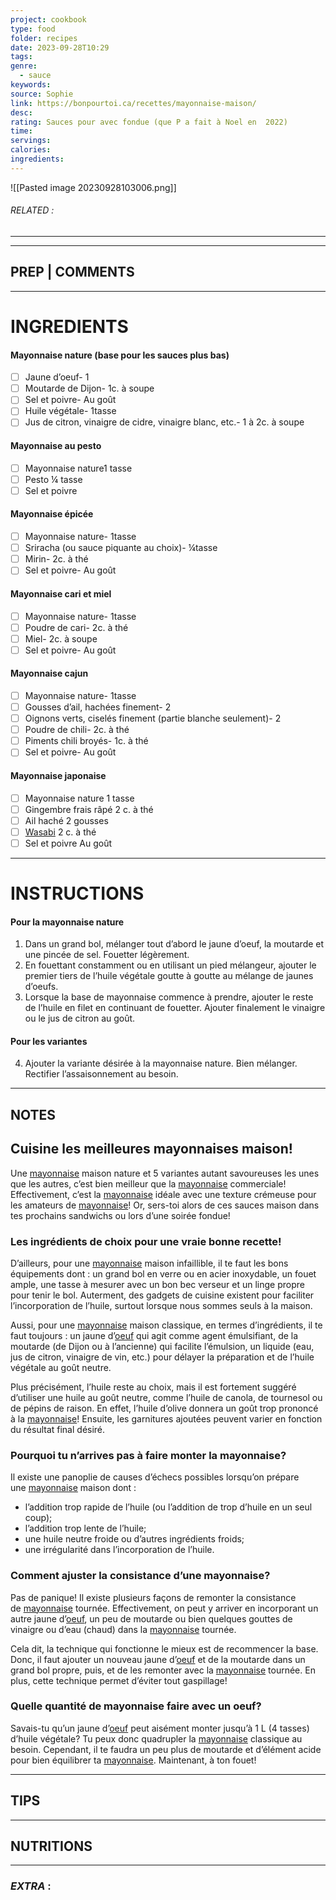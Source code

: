 ```yaml
---
project: cookbook
type: food
folder: recipes
date: 2023-09-28T10:29
tags: 
genre:
  - sauce
keywords: 
source: Sophie
link: https://bonpourtoi.ca/recettes/mayonnaise-maison/
desc: 
rating: Sauces pour avec fondue (que P a fait à Noel en  2022)
time: 
servings: 
calories: 
ingredients:
---
```


![[Pasted image 20230928103006.png]]
###### *RELATED* : 
---


---
## PREP | COMMENTS



---
# INGREDIENTS

#### Mayonnaise nature (base pour les sauces plus bas)

- [ ] Jaune d’oeuf- 1
- [ ] Moutarde de Dijon- 1c. à soupe
- [ ] Sel et poivre- Au goût
- [ ] Huile végétale- 1tasse
- [ ] Jus de citron, vinaigre de cidre, vinaigre blanc, etc.- 1 à 2c. à soupe

#### Mayonnaise au pesto

- [ ] Mayonnaise nature1 tasse
- [ ] Pesto ¼ tasse
- [ ] Sel et poivre
#### **Mayonnaise épicée**

- [ ] Mayonnaise nature- 1tasse
- [ ] Sriracha (ou sauce piquante au choix)- ¼tasse
- [ ] Mirin- 2c. à thé
- [ ] Sel et poivre- Au goût

#### **Mayonnaise cari et miel**

- [ ] Mayonnaise nature- 1tasse
- [ ] Poudre de cari- 2c. à thé
- [ ] Miel- 2c. à soupe
- [ ] Sel et poivre- Au goût

#### **Mayonnaise cajun**

- [ ] Mayonnaise nature- 1tasse
- [ ] Gousses d’ail, hachées finement- 2
- [ ] Oignons verts, ciselés finement (partie blanche seulement)- 2
- [ ] Poudre de chili- 2c. à thé
- [ ] Piments chili broyés- 1c. à thé
- [ ] Sel et poivre- Au goût

#### Mayonnaise japonaise

- [ ] Mayonnaise nature 1 tasse
- [ ] Gingembre frais râpé 2 c. à thé
- [ ] Ail haché 2 gousses
- [ ] [Wasabi](https://www.metro.ca/epicerie-en-ligne/allees/poissons-et-fruits-de-mer/poissons-et-fruits-de-mer-prepares/condiments-pour-sushi-et-poissons/pate-wasabi-preparee/p/816553001346) 2 c. à thé
- [ ] Sel et poivre Au goût

---
# INSTRUCTIONS

#### Pour la mayonnaise nature

1. Dans un grand bol, mélanger tout d’abord le jaune d’oeuf, la moutarde et une pincée de sel. Fouetter légèrement.
2. En fouettant constamment ou en utilisant un pied mélangeur, ajouter le premier tiers de l’huile végétale goutte à goutte au mélange de jaunes d’oeufs.
3. Lorsque la base de mayonnaise commence à prendre, ajouter le reste de l’huile en filet en continuant de fouetter. Ajouter finalement le vinaigre ou le jus de citron au goût.
    
#### Pour les variantes

4. Ajouter la variante désirée à la mayonnaise nature. Bien mélanger. Rectifier l’assaisonnement au besoin.

---
## NOTES

## **Cuisine les meilleures mayonnaises maison!**

Une [mayonnaise](https://bonpourtoi.ca/glossaire/mayonnaise/) maison nature et 5 variantes autant savoureuses les unes que les autres, c’est bien meilleur que la [mayonnaise](https://bonpourtoi.ca/glossaire/mayonnaise/) commerciale! Effectivement, c’est la [mayonnaise](https://bonpourtoi.ca/glossaire/mayonnaise/) idéale avec une texture crémeuse pour les amateurs de [mayonnaise](https://bonpourtoi.ca/glossaire/mayonnaise/)! Or, sers-toi alors de ces sauces maison dans tes prochains sandwichs ou lors d’une soirée fondue!

### **Les ingrédients de choix pour une vraie bonne recette!**

D’ailleurs, pour une [mayonnaise](https://bonpourtoi.ca/glossaire/mayonnaise/) maison infaillible, il te faut les bons équipements dont : un grand bol en verre ou en acier inoxydable, un fouet ample, une tasse à mesurer avec un bon bec verseur et un linge propre pour tenir le bol. Auterment, des gadgets de cuisine existent pour faciliter l’incorporation de l’huile, surtout lorsque nous sommes seuls à la maison.

Aussi, pour une [mayonnaise](https://bonpourtoi.ca/glossaire/mayonnaise/) maison classique, en termes d’ingrédients, il te faut toujours : un jaune d’[oeuf](https://bonpourtoi.ca/glossaire/oeuf/) qui agit comme agent émulsifiant, de la moutarde (de Dijon ou à l’ancienne) qui facilite l’émulsion, un liquide (eau, jus de citron, vinaigre de vin, etc.) pour délayer la préparation et de l’huile végétale au goût neutre.

Plus précisément, l’huile reste au choix, mais il est fortement suggéré d’utiliser une huile au goût neutre, comme l’huile de canola, de tournesol ou de pépins de raison. En effet, l’huile d’olive donnera un goût trop prononcé à la [mayonnaise](https://bonpourtoi.ca/glossaire/mayonnaise/)! Ensuite, les garnitures ajoutées peuvent varier en fonction du résultat final désiré.

### **Pourquoi tu n’arrives pas à faire monter la mayonnaise?**

Il existe une panoplie de causes d’échecs possibles lorsqu’on prépare une [mayonnaise](https://bonpourtoi.ca/glossaire/mayonnaise/) maison dont :

- l’addition trop rapide de l’huile (ou l’addition de trop d’huile en un seul coup);
- l’addition trop lente de l’huile;
- une huile neutre froide ou d’autres ingrédients froids;
- une irrégularité dans l’incorporation de l’huile.

### **Comment ajuster la consistance d’une mayonnaise?**

Pas de panique! Il existe plusieurs façons de remonter la consistance de [mayonnaise](https://bonpourtoi.ca/glossaire/mayonnaise/) tournée. Effectivement, on peut y arriver en incorporant un autre jaune d’[oeuf](https://bonpourtoi.ca/glossaire/oeuf/), un peu de moutarde ou bien quelques gouttes de vinaigre ou d’eau (chaud) dans la [mayonnaise](https://bonpourtoi.ca/glossaire/mayonnaise/) tournée.

Cela dit, la technique qui fonctionne le mieux est de recommencer la base. Donc, il faut ajouter un nouveau jaune d’[oeuf](https://bonpourtoi.ca/glossaire/oeuf/) et de la moutarde dans un grand bol propre, puis, et de les remonter avec la [mayonnaise](https://bonpourtoi.ca/glossaire/mayonnaise/) tournée. En plus, cette technique permet d’éviter tout gaspillage!

### **Quelle quantité de mayonnaise faire avec un oeuf?**

Savais-tu qu’un jaune d’[oeuf](https://bonpourtoi.ca/glossaire/oeuf/) peut aisément monter jusqu’à 1 L (4 tasses) d’huile végétale? Tu peux donc quadrupler la [mayonnaise](https://bonpourtoi.ca/glossaire/mayonnaise/) classique au besoin. Cependant, il te faudra un peu plus de moutarde et d’élément acide pour bien équilibrer ta [mayonnaise](https://bonpourtoi.ca/glossaire/mayonnaise/). Maintenant, à ton fouet!

---
## TIPS



---
## NUTRITIONS



---
### *EXTRA* :



